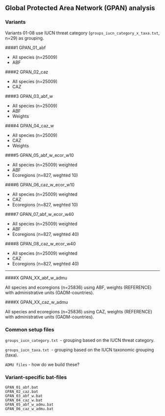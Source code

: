 ## Global Protected Area Network (GPAN) analysis

### Variants

Variants 01-08 use IUCN threat category (`groups_iucn_category_x_taxa.txt`, n=29) as grouping.

####1 GPAN_01_abf

* All species (n=25009)
* ABF

####2 GPAN_02_caz

* All species (n=25009) 
* CAZ

####3 GPAN_03_abf_w

* All species (n=25009)
* ABF
* Weights

####4 GPAN_04_caz_w

* All species (n=25009) 
* CAZ
* Weights

####5 GPAN_05_abf_w_ecor_w10

* All species (n=25009) weighted
* ABF
* Ecoregions (n=827, weghted 10)

####6 GPAN_06_caz_w_ecor_w10

* All species (n=25009) weighted
* CAZ
* Ecoregions (n=827, weghted 10)

####7 GPAN_07_abf_w_ecor_w40

* All species (n=25009) weighted
* ABF
* Ecoregions (n=827, weghted 40)

####8 GPAN_08_caz_w_ecor_w40

* All species (n=25009) weighted
* CAZ
* Ecoregions (n=827, weghted 40)

----


####X GPAN_XX_abf_w_admu

All species and ecoregions (n=25836) using ABF, weights (REFERENCE) with administrative units (GADM-countries).

####X GPAN_XX_caz_w_admu

All species and ecoregions (n=25836) using CAZ, weights (REFERENCE) with administrative units (GADM-countries).

### Common setup files

`groups_iucn_category.txt `- grouping based on the IUCN threat category.  

`groups_iucn_taxa.txt `- grouping based on the IUCN taxonomic grouping (taxa).  

`ADMU files` - how do we build these? 


### Variant-specific bat-files

`GPAN_01_abf.bat`  
`GPAN_02_caz.bat`  
`GPAN_03_abf_w.bat`  
`GPAN_04_caz_w.bat`  
`GPAN_05_abf_w_admu.bat`  
`GPAN_06_caz_w_admu.bat`  

